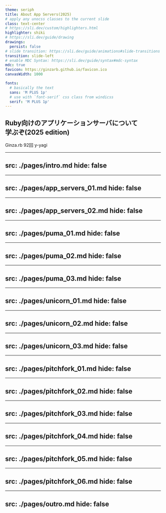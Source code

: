 ```yaml
---
theme: seriph
title: About App Servers(2025)
# apply any unocss classes to the current slide
class: text-center
# https://sli.dev/custom/highlighters.html
highlighter: shiki
# https://sli.dev/guide/drawing
drawings:
  persist: false
# slide transition: https://sli.dev/guide/animations#slide-transitions
transition: slide-left
# enable MDC Syntax: https://sli.dev/guide/syntax#mdc-syntax
mdc: true
favicon: https://ginzarb.github.io/favicon.ico
canvasWidth: 1000

fonts:
  # basically the text
  sans: 'M PLUS 1p'
  # use with `font-serif` css class from windicss
  serif: 'M PLUS 1p'
---
```


## Ruby向けのアプリケーションサーバについて<br />学ぶぞ(2025 edition)

Ginza.rb 92回
y-yagi

---
src: ./pages/intro.md
hide: false
---

---
src: ./pages/app_servers_01.md
hide: false
---

---
src: ./pages/app_servers_02.md
hide: false
---

---
src: ./pages/puma_01.md
hide: false
---

---
src: ./pages/puma_02.md
hide: false
---

---
src: ./pages/puma_03.md
hide: false
---

---
src: ./pages/unicorn_01.md
hide: false
---

---
src: ./pages/unicorn_02.md
hide: false
---

---
src: ./pages/unicorn_03.md
hide: false
---

---
src: ./pages/pitchfork_01.md
hide: false
---

---
src: ./pages/pitchfork_02.md
hide: false
---

---
src: ./pages/pitchfork_03.md
hide: false
---

---
src: ./pages/pitchfork_04.md
hide: false
---

---
src: ./pages/pitchfork_05.md
hide: false
---

---
src: ./pages/pitchfork_06.md
hide: false
---

---
src: ./pages/outro.md
hide: false
---
